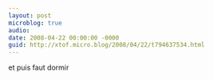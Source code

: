 ```yaml
---
layout: post
microblog: true
audio: 
date: 2008-04-22 00:00:00 -0000
guid: http://xtof.micro.blog/2008/04/22/t794637534.html
---
```

et puis faut dormir
